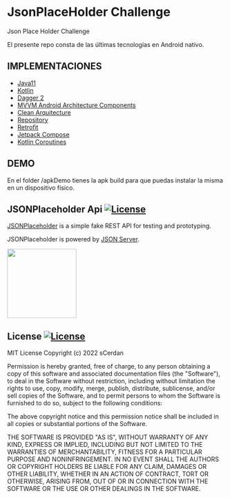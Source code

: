 # JsonPlaceHolder Challenge
Json Place Holder Challenge

El presente repo consta de las últimas tecnologías en Android nativo.

## IMPLEMENTACIONES

* [Java11](https://docs.oracle.com/en/java/javase/11/)
* [Kotlin](https://kotlinlang.org/)
* [Dagger 2](https://github.com/google/dagger)
* [MVVM Android Architecture Components](https://developer.android.com/topic/libraries/architecture)
* [Clean Arquitecture](https://blog.cleancoder.com/uncle-bob/2012/08/13/the-clean-architecture.html)
* [Repository](https://docs.microsoft.com/en-us/dotnet/architecture/microservices/microservice-ddd-cqrs-patterns/infrastructure-persistence-layer-design#:~:text=of%20Work%20patterns.-,The%20Repository%20pattern,from%20the%20domain%20model%20layer)
* [Retrofit](http://square.github.io/retrofit/)
*  [Jetpack Compose](https://developer.android.com/jetpack/compose?hl=es-419)
* [Kotlin Coroutines](https://developer.android.com/kotlin/coroutines)

## DEMO
En el folder /apkDemo tienes la apk build para que puedas instalar la misma en un dispositivo físico.

## JSONPlaceholder Api [![License](https://img.shields.io/badge/License-MIT-blue.svg)](https://opensource.org/licenses/MIT)
[JSONPlaceholder](https://jsonplaceholder.typicode.com) is a simple fake REST API for testing and prototyping.

JSONPlaceholder is powered by [JSON Server](https://github.com/typicode/json-server).

<a href="https://www.patreon.com/typicode">
  <img src="https://c5.patreon.com/external/logo/become_a_patron_button@2x.png" width="160">
</a>

## License [![License](https://img.shields.io/badge/License-MIT-blue.svg)](https://opensource.org/licenses/MIT)

MIT License 
Copyright (c) 2022 sCerdan

Permission is hereby granted, free of charge, to any person obtaining a copy
of this software and associated documentation files (the "Software"), to deal
in the Software without restriction, including without limitation the rights
to use, copy, modify, merge, publish, distribute, sublicense, and/or sell
copies of the Software, and to permit persons to whom the Software is
furnished to do so, subject to the following conditions:

The above copyright notice and this permission notice shall be included in all
copies or substantial portions of the Software.

THE SOFTWARE IS PROVIDED "AS IS", WITHOUT WARRANTY OF ANY KIND, EXPRESS OR
IMPLIED, INCLUDING BUT NOT LIMITED TO THE WARRANTIES OF MERCHANTABILITY,
FITNESS FOR A PARTICULAR PURPOSE AND NONINFRINGEMENT. IN NO EVENT SHALL THE
AUTHORS OR COPYRIGHT HOLDERS BE LIABLE FOR ANY CLAIM, DAMAGES OR OTHER
LIABILITY, WHETHER IN AN ACTION OF CONTRACT, TORT OR OTHERWISE, ARISING FROM,
OUT OF OR IN CONNECTION WITH THE SOFTWARE OR THE USE OR OTHER DEALINGS IN THE
SOFTWARE.


